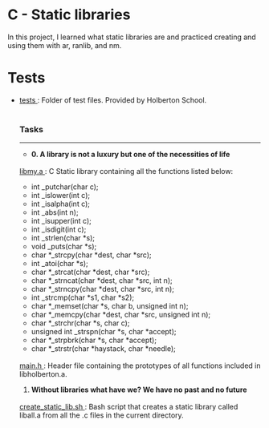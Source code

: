 # C - Static libraries
In this project, I learned what static libraries are and practiced creating and using them with ar, ranlib, and nm.
# Tests <br/>
<ul>
<li><a href = ""> tests </a>: Folder of test files. Provided by Holberton School.</li>
</li>
<br/>
<h3><strong> Tasks </strong> </h3> <hr>
<ul>
<li><strong> 0. A library is not a luxury but one of the necessities of life</strong></li>
</ul></br>
<a href = "libmy.a"> libmy.a </a>: C Static library containing all the functions listed below:</br>
<ul>
<li> int _putchar(char c); </li>
<li> int _islower(int c); </li>
<li> int _isalpha(int c); </li>
<li> int _abs(int n); </li>
<li> int _isupper(int c); </li>
<li> int _isdigit(int c); </li>
<li> int _strlen(char *s); </li>
<li> void _puts(char *s); </li>
<li>char *_strcpy(char *dest, char *src); </li>
<li> int _atoi(char *s); </li>
<li> char *_strcat(char *dest, char *src); </li>
<li> char *_strncat(char *dest, char *src, int n); </li>
<li> char *_strncpy(char *dest, char *src, int n); </li>
<li> int _strcmp(char *s1, char *s2);</li>
<li> char *_memset(char *s, char b, unsigned int n); </li>
<li> char *_memcpy(char *dest, char *src, unsigned int n); </li>
<li> char *_strchr(char *s, char c); </li>
<li> unsigned int _strspn(char *s, char *accept); </li>
<li> char *_strpbrk(char *s, char *accept); </li>
<li> char *_strstr(char *haystack, char *needle); </li>
</ul>
</br>
<a href = "main.h"> main.h </a>: Header file containing the prototypes of all functions included in libholberton.a.</br>
<ol>
<li><strong>Without libraries what have we? We have no past and no future</strong></li>
</ol>
<br/>
<a href = "create_static_lib.sh"> create_static_lib.sh </a>: Bash script that creates a static library called liball.a from all the .c files in the current directory.